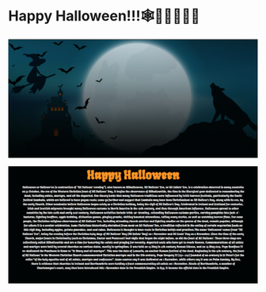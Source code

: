 # Happy Halloween!!!🕸🍬🍭🍡🎃🦇

![Screenshots](https://github.com/JayantGoel001/Halloween/blob/master/screenshots/ss1.png)

![Screenshots](https://github.com/JayantGoel001/Halloween/blob/master/screenshots/ss2.png)
